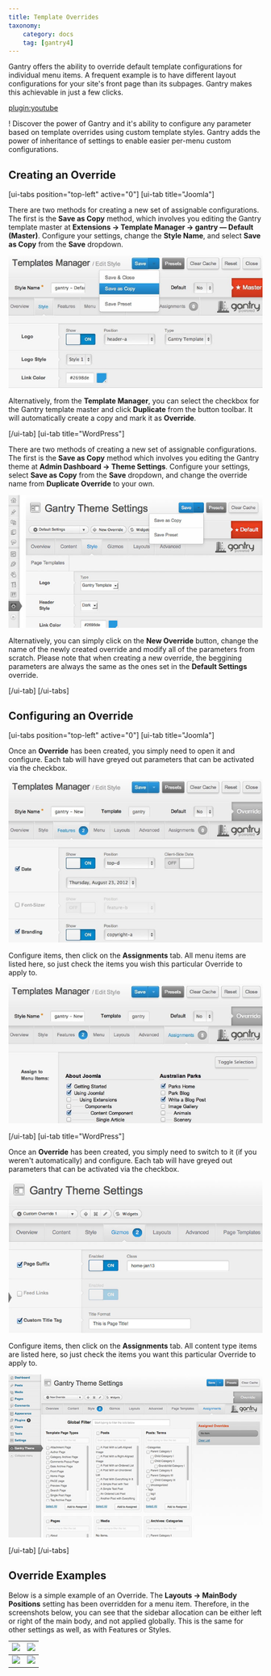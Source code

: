 ```yaml
---
title: Template Overrides
taxonomy:
    category: docs
    tag: [gantry4]
---
```


Gantry offers the ability to override default template configurations for individual menu items. A frequent example is to have different layout configurations for your site's front page than its subpages. Gantry makes this achievable in just a few clicks.

[plugin:youtube](https://www.youtube.com/watch?v=xG1TJUM4SQ8)

! Discover the power of Gantry and it's ability to configure any parameter based on template overrides using custom template styles. Gantry adds the power of inheritance of settings to enable easier per-menu custom configurations.


Creating an Override
--------------------

[ui-tabs position="top-left" active="0"]
[ui-tab title="Joomla"]

There are two methods for creating a new set of assignable configurations. The first is the **Save as Copy** method, which involves you editing the Gantry template master at **Extensions → Template Manager → gantry — Default (Master)**. Configure your settings, change the **Style Name**, and select **Save as Copy** from the **Save** dropdown.

![](template-override-save-as-copy.jpg?classes=shadow,border) 

Alternatively, from the **Template Manager**, you can select the checkbox for the Gantry template master and click **Duplicate** from the button toolbar. It will automatically create a copy and mark it as **Override**.

[/ui-tab]
[ui-tab title="WordPress"]

There are two methods of creating a new set of assignable configurations. The first is the **Save as Copy** method which involves you editing the Gantry theme at **Admin Dashboard → Theme Settings**. Configure your settings, select **Save as Copy** from the **Save** dropdown, and change the override name from **Duplicate Override** to your own.

![](template-override-save-as-copy_wp.jpg?classes=shadow,border) 

Alternatively, you can simply click on the **New Override** button, change the name of the newly created override and modify all of the parameters from scratch. Please note that when creating a new override, the beggining parameters are always the same as the ones set in the **Default Settings** override.

[/ui-tab]
[/ui-tabs]


Configuring an Override
-----------------------

[ui-tabs position="top-left" active="0"]
[ui-tab title="Joomla"]

Once an **Override** has been created, you simply need to open it and configure. Each tab will have greyed out parameters that can be activated via the checkbox.

![](template-override-assigned-params.jpg?classes=shadow,border) 

Configure items, then click on the **Assignments** tab. All menu items are listed here, so just check the items you wish this particular Override to apply to.

![](template-override-assign-menus.jpg?classes=shadow,border) 

[/ui-tab]
[ui-tab title="WordPress"]

Once an **Override** has been created, you simply need to switch to it (if you weren't automatically) and configure. Each tab will have greyed out parameters that can be activated via the checkbox.

![](template-override-assigned-params_wp.jpg?classes=shadow,border) 

Configure items, then click on the **Assignments** tab. All content type items are listed here, so just check the items you want this particular Override to apply to.

![](template-override-assign-menus_wp.jpg?classes=shadow,border) 

[/ui-tab]
[/ui-tabs]


Override Examples
-----------------

Below is a simple example of an Override. The **Layouts → MainBody Positions** setting has been overridden for a menu item. Therefore, in the screenshots below, you can see that the sidebar allocation can be either left or right of the main body, and not applied globally. This is the same for other settings as well, as with Features or Styles.

| ![][example1] | ![][example2] |
| ------------- | ------------- |
| ![][config1]  | ![][config2]  |


[config1]: template-override-example-config1.jpg
[config2]: template-override-example-config2.jpg
[example1]: template-override-example1.jpg
[example2]: template-override-example2.jpg

